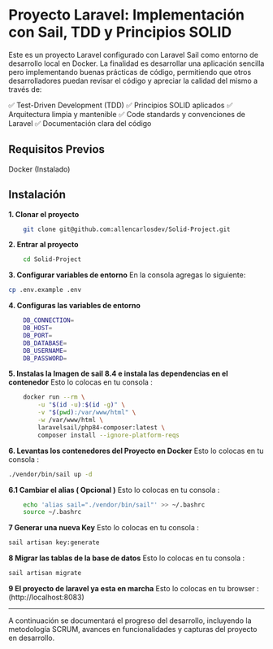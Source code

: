 # Proyecto Laravel: Implementación con Sail, TDD y Principios SOLID
Este es un proyecto Laravel configurado con Laravel Sail como entorno de desarrollo local en Docker. La finalidad es desarrollar una aplicación sencilla pero implementando buenas prácticas de código, permitiendo que otros desarrolladores puedan revisar el código y apreciar la calidad del mismo a través de:

✅ Test-Driven Development (TDD)
✅ Principios SOLID aplicados
✅ Arquitectura limpia y mantenible
✅ Code standards y convenciones de Laravel
✅ Documentación clara del código

## Requisitos Previos
Docker (Instalado)

## Instalación
**1. Clonar el proyecto**
```bash
    git clone git@github.com:allencarlosdev/Solid-Project.git
```
**2. Entrar al proyecto**
```bash
    cd Solid-Project
```
**3. Configurar variables de entorno**
   En la consola agregas lo siguiente:
```bash
cp .env.example .env
```
**4. Configuras las variables de entorno**
```bash
    DB_CONNECTION=
    DB_HOST=
    DB_PORT=
    DB_DATABASE=
    DB_USERNAME=
    DB_PASSWORD=
```

**5. Instalas la Imagen de sail 8.4 e instala las dependencias en el contenedor**
    Esto lo colocas en tu consola :
```bash
    docker run --rm \
        -u "$(id -u):$(id -g)" \
        -v "$(pwd):/var/www/html" \
        -w /var/www/html \
        laravelsail/php84-composer:latest \
        composer install --ignore-platform-reqs
```

**6. Levantas los contenedores del Proyecto en Docker**
    Esto lo colocas en tu consola :
```bash
./vendor/bin/sail up -d
```

**6.1 Cambiar el alias ( Opcional )**
    Esto lo colocas en tu consola :
```bash
    echo 'alias sail="./vendor/bin/sail"' >> ~/.bashrc
    source ~/.bashrc
```

**7 Generar una nueva Key**
    Esto lo colocas en tu consola :
```bash
sail artisan key:generate
```
**8 Migrar las tablas de la base de datos**
    Esto lo colocas en tu consola :
```bash
sail artisan migrate
```
**9 El proyecto de laravel ya esta en marcha**
    Esto lo colocas en tu browser :
    (http://localhost:8083)


---

A continuación se documentará el progreso del desarrollo, incluyendo la metodología SCRUM, avances en funcionalidades y capturas del proyecto en desarrollo.


